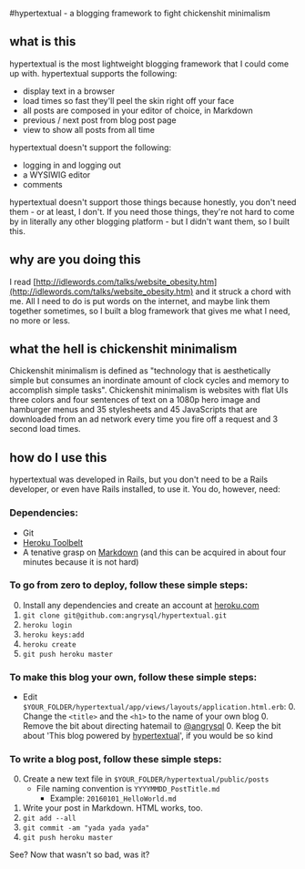 #hypertextual - a blogging framework to fight chickenshit minimalism

## what is this
hypertextual is the most lightweight blogging framework that I could come up with. hypertextual supports the following:

* display text in a browser
* load times so fast they'll peel the skin right off your face
* all posts are composed in your editor of choice, in Markdown
* previous / next post from blog post page
* view to show all posts from all time

hypertextual doesn't support the following:

* logging in and logging out
* a WYSIWIG editor
* comments

hypertextual doesn't support those things because honestly, you don't need them - or at least, I don't. If you need those things, they're not hard to come by in literally any other blogging platform - but I didn't want them, so I built this.

## why are you doing this
I read [http://idlewords.com/talks/website_obesity.htm](http://idlewords.com/talks/website_obesity.htm) and it struck a chord with me. All I need to do is put words on the internet, and maybe link them together sometimes, so I built a blog framework that gives me what I need, no more or less.

## what the hell is chickenshit minimalism
Chickenshit minimalism is defined as "technology that is aesthetically simple but consumes an inordinate amount of clock cycles and memory to accomplish simple tasks". Chickenshit minimalism is websites with flat UIs three colors and four sentences of text on a 1080p hero image and hamburger menus and 35 stylesheets and 45 JavaScripts that are downloaded from an ad network every time you fire off a request and 3 second load times.

## how do I use this
hypertextual was developed in Rails, but you don't need to be a Rails developer, or even have Rails installed, to use it. You do, however, need:

### Dependencies:

* Git
* [Heroku Toolbelt](https://toolbelt.heroku.com/)
* A tenative grasp on [Markdown](https://daringfireball.net/projects/markdown/) (and this can be acquired in about four minutes because it is not hard)

### To go from zero to deploy, follow these simple steps:

0. Install any dependencies and create an account at [heroku.com](heroku.com)
0. `git clone git@github.com:angrysql/hypertextual.git`
0. `heroku login`
0. `heroku keys:add`
0. `heroku create`
0. `git push heroku master`

### To make this blog your own, follow these simple steps:

* Edit `$YOUR_FOLDER/hypertextual/app/views/layouts/application.html.erb`:
	0. Change the `<title>` and the `<h1>` to the name of your own blog
	0. Remove the bit about directing hatemail to [@angrysql](twitter.com/angrysql)
	0. Keep the bit about 'This blog powered by [hypertextual](github.com/angrysql/hypertextual)', if you would be so kind

### To write a blog post, follow these simple steps:

0. Create a new text file in `$YOUR_FOLDER/hypertextual/public/posts`
	* File naming convention is `YYYYMMDD_PostTitle.md`
		* Example: `20160101_HelloWorld.md`
0. Write your post in Markdown. HTML works, too.
0. `git add --all`
0. `git commit -am "yada yada yada"`
0. `git push heroku master`

See? Now that wasn't so bad, was it?
